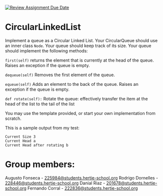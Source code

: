 [![Review Assignment Due Date](https://classroom.github.com/assets/deadline-readme-button-8d59dc4de5201274e310e4c54b9627a8934c3b88527886e3b421487c677d23eb.svg)](https://classroom.github.com/a/_6-c2kJ7)
# CircularLinkedList

Implement a queue as a Circular Linked List. Your CircularQueue should use an inner class ```Node```.
Your queue should keep track of its size.
Your queue should implement the following methods:

```first(self)```
returns the element that is currently at the head of the queue. Raises an exception if the queue is empty.

```dequeue(self)```
Removes the first element of the queue.

```equeue(self)```
Adds an element to the back of the queue. Raises an exception if the queue is empty.

```def rotate(self):```
Rotate the queue: effectively transfer the item at the head of the list to the tail of the list

You may use the template provided, or start your own implementation from scratch.

This is a sample output from my test:

```Starting Size 0
Current Size 3
Current Head a
Current Head after rotating b
```
# Group members:

Augusto Fonseca - 225984@students.hertie-school.org
Rodrigo Dornelles - 228446@students.hertie-school.org
Danial Riaz - 201678@students.hertie-school.org
Fernando Corral - 222836@students.hertie-school.org